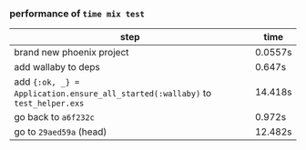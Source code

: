### performance of `time mix test`

| step | time |
| ---- | ---- |
| brand new phoenix project | 0.0557s |
| add wallaby to deps | 0.647s |
| add `{:ok, _} = Application.ensure_all_started(:wallaby)` to `test_helper.exs` | 14.418s |
| go back to `a6f232c` | 0.972s |
| go to `29aed59a` (head) | 12.482s |


